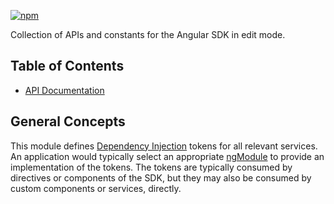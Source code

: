 [![npm](https://img.shields.io/npm/v/@acoustic-content-sdk/ng-edit-api.svg?style=flat-square)](https://www.npmjs.com/package/@acoustic-content-sdk/ng-edit-api)

Collection of APIs and constants for the Angular SDK in edit mode.

## Table of Contents

- [API Documentation](./markdown/ng-edit-api.md)

## General Concepts

This module defines [Dependency Injection](https://angular.io/guide/dependency-injection#dependency-injection-tokens) tokens for all relevant services. An application would typically select an appropriate [ngModule](https://angular.io/guide/ngmodules) to provide an implementation of the tokens. The tokens are typically consumed by directives or components of the SDK, but they may also be consumed by custom components or services, directly.
